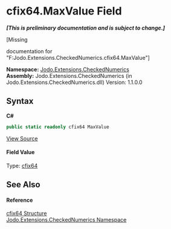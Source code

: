 # cfix64.MaxValue Field
 _**\[This is preliminary documentation and is subject to change.\]**_

\[Missing <summary> documentation for "F:Jodo.Extensions.CheckedNumerics.cfix64.MaxValue"\]

**Namespace:**&nbsp;<a href="N_Jodo_Extensions_CheckedNumerics">Jodo.Extensions.CheckedNumerics</a><br />**Assembly:**&nbsp;Jodo.Extensions.CheckedNumerics (in Jodo.Extensions.CheckedNumerics.dll) Version: 1.1.0.0

## Syntax

**C#**<br />
``` C#
public static readonly cfix64 MaxValue
```

<a href="https://github.com/JosephJShort/Jodo.Extensions/blob/main/src/Jodo.Extensions.CheckedNumerics/cfix64.cs" rel="noopener noreferrer" title="View the source code">View Source</a><br />

#### Field Value
Type: <a href="T_Jodo_Extensions_CheckedNumerics_cfix64">cfix64</a>

## See Also


#### Reference
<a href="T_Jodo_Extensions_CheckedNumerics_cfix64">cfix64 Structure</a><br /><a href="N_Jodo_Extensions_CheckedNumerics">Jodo.Extensions.CheckedNumerics Namespace</a><br />